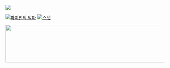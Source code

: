<img src="https://capsule-render.vercel.app/api?type=venom&color=auto&height=300&section=header&text=ahnjh05141&fontSize=40" />

[![파이썬의 악마](https://github-readme-stats.vercel.app/api/top-langs/?username=ahnjh05141)](https://github.com/anuraghazra/github-readme-stats)
[![스탯](https://github-readme-stats.vercel.app/api?username=ahnjh05141)](https://github.com/anuraghazra/github-readme-stats)

<a href="https://github.com/devxb/gitanimals">
  <img src="https://render.gitanimals.org/lines/ahnjh05141?pet-id=1" width="1000" height="120"/>
</a>
